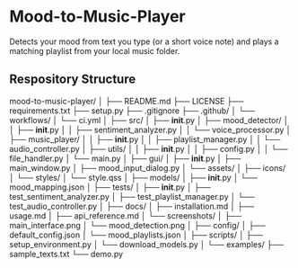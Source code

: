 # Mood-to-Music-Player
Detects your mood from text you type (or a short voice note) and plays a matching playlist from your local music folder.

## Respository Structure
mood-to-music-player/
│
├── README.md
├── LICENSE
├── requirements.txt
├── setup.py
├── .gitignore
├── .github/
│   └── workflows/
│       └── ci.yml
│
├── src/
│   ├── __init__.py
│   ├── mood_detector/
│   │   ├── __init__.py
│   │   ├── sentiment_analyzer.py
│   │   └── voice_processor.py
│   ├── music_player/
│   │   ├── __init__.py
│   │   ├── playlist_manager.py
│   │   └── audio_controller.py
│   ├── utils/
│   │   ├── __init__.py
│   │   ├── config.py
│   │   └── file_handler.py
│   └── main.py
│
├── gui/
│   ├── __init__.py
│   ├── main_window.py
│   ├── mood_input_dialog.py
│   └── assets/
│       ├── icons/
│       └── styles/
│           └── style.qss
│
├── models/
│   ├── __init__.py
│   └── mood_mapping.json
│
├── tests/
│   ├── __init__.py
│   ├── test_sentiment_analyzer.py
│   ├── test_playlist_manager.py
│   └── test_audio_controller.py
│
├── docs/
│   ├── installation.md
│   ├── usage.md
│   ├── api_reference.md
│   └── screenshots/
│       ├── main_interface.png
│       └── mood_detection.png
│
├── config/
│   ├── default_config.json
│   └── mood_playlists.json
│
├── scripts/
│   ├── setup_environment.py
│   └── download_models.py
│
└── examples/
    ├── sample_texts.txt
    └── demo.py
